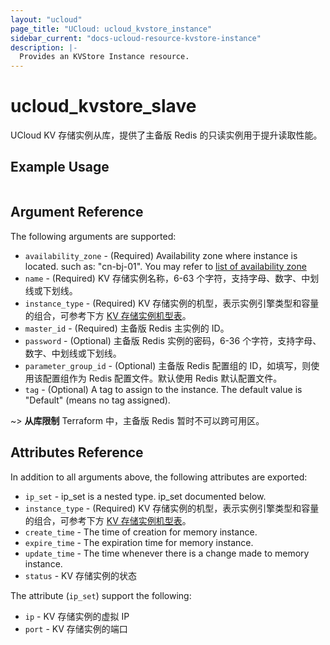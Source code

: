 ```yaml
---
layout: "ucloud"
page_title: "UCloud: ucloud_kvstore_instance"
sidebar_current: "docs-ucloud-resource-kvstore-instance"
description: |-
  Provides an KVStore Instance resource.
---
```


# ucloud_kvstore_slave

UCloud KV 存储实例从库，提供了主备版 Redis 的只读实例用于提升读取性能。

## Example Usage

```hcl

```

## Argument Reference

The following arguments are supported:

* `availability_zone` - (Required) Availability zone where instance is located. such as: "cn-bj-01". You may refer to [list of availability zone](https://docs.ucloud.cn/api/summary/regionlist)
* `name` - (Required) KV 存储实例名称，6-63 个字符，支持字母、数字、中划线或下划线。
* `instance_type` - (Required) KV 存储实例的机型，表示实例引擎类型和容量的组合，可参考下方 [KV 存储实例机型表](/docs/providers/ucloud/appendix/kvstore_instance_type.html.markdown)。
* `master_id` - (Required) 主备版 Redis 主实例的 ID。
* `password` - (Optional) 主备版 Redis 实例的密码，6-36 个字符，支持字母、数字、中划线或下划线。
* `parameter_group_id` - (Optional) 主备版 Redis 配置组的 ID，如填写，则使用该配置组作为 Redis 配置文件。默认使用 Redis 默认配置文件。
* `tag` - (Optional) A tag to assign to the instance. The default value is "Default" (means no tag assigned).

~> **从库限制** Terraform 中，主备版 Redis 暂时不可以跨可用区。

## Attributes Reference

In addition to all arguments above, the following attributes are exported:

* `ip_set` - ip_set is a nested type. ip_set documented below.
* `instance_type` - (Required) KV 存储实例的机型，表示实例引擎类型和容量的组合，可参考下方 [KV 存储实例机型表](/docs/providers/ucloud/appendix/kvstore_instance_type.html.markdown)。
* `create_time` - The time of creation for memory instance.
* `expire_time` - The expiration time for memory instance.
* `update_time` - The time whenever there is a change made to memory instance.
* `status` - KV 存储实例的状态

The attribute (`ip_set`) support the following:

* `ip` - KV 存储实例的虚拟 IP
* `port` - KV 存储实例的端口
